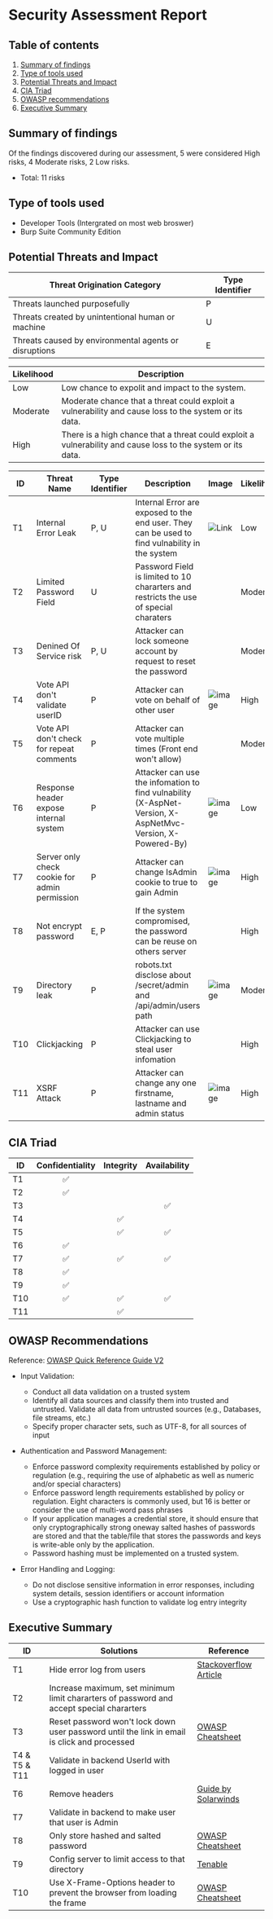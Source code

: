 # Security Assessment Report

## Table of contents
<ol>
  <li><a href="#summary-of-findings">Summary of findings</a></li>
  <li><a href="#type-of-tools-used">Type of tools used</a></li>
  <li><a href="#potential-threats-and-impact">Potential Threats and Impact</a></li>
  <li><a href="#cia-triad">CIA Triad</a></li>
  <li><a href="#owasp-recommendations">OWASP recommendations</a></li>
  <li><a href="#executive-summary">Executive Summary</a></li>
</ol>

## Summary of findings
Of the findings discovered during our assessment, 5 were considered High risks, 4 Moderate risks, 2 Low risks. 

- Total: 11 risks

## Type of tools used
- Developer Tools (Intergrated on most web broswer)
- Burp Suite Community Edition

## Potential Threats and Impact
| Threat Origination Category      | Type Identifier |
| ----------- | ----------- |
| Threats launched purposefully      | P       |
| Threats created by unintentional human or machine   | U        |
| Threats caused by environmental agents or disruptions | E |

| Likelihood | Description |
| ------------- | ----------- |
| Low | Low chance to expolit and impact to the system. |
| Moderate | Moderate chance that a threat could exploit a vulnerability and cause loss to the system or its data. |
| High | There is a high chance that a threat could exploit a vulnerability and cause loss to the system or its data. |

| ID | Threat Name | Type Identifier | Description |  Image  | Likelihood  | 
| ----------- | ----------- | ----------- | ----------- | ----------- | --------- | 
| T1 | Internal Error Leak | P, U | Internal Error are exposed to the end user. They can be used to find vulnability in the system | ![Link](https://i.imgur.com/iR6MFR8.png) | Low |
| T2 | Limited Password Field | U | Password Field is limited to 10 chararters and restricts the use of special charaters | | Moderate | 
| T3 | Denined Of Service risk | P, U | Attacker can lock someone account by request to reset the password | | Moderate | 
| T4 | Vote API don't validate userID | P | Attacker can vote on behalf of other user | ![image](https://i.imgur.com/RATfy5G.png) | High |  
| T5 | Vote API don't check for repeat comments | P | Attacker can vote multiple times (Front end won't allow) | | Moderate |
| T6 | Response header expose internal system | P | Attacker can use the infomation to find vulnability (X-AspNet-Version, X-AspNetMvc-Version, X-Powered-By) | ![image](https://i.imgur.com/onESMcg.png) | Low |
| T7 | Server only check cookie for admin permission | P | Attacker can change IsAdmin cookie to true to gain Admin | ![image](https://i.imgur.com/yUQ0bDu.png) | High |  
| T8 | Not encrypt password | E, P | If the system compromised, the password can be reuse on others server | | High | 
| T9 | Directory leak | P | robots.txt disclose about /secret/admin and /api/admin/users path | ![image](https://i.imgur.com/itQBOBz.png) | Moderate |
| T10 | Clickjacking | P | Attacker can use Clickjacking to steal user infomation  | | High |
| T11 | XSRF Attack | P | Attacker can change any one firstname, lastname and admin status | ![image](https://i.imgur.com/2lK6HQx.png) | High |


## CIA Triad
| ID | Confidentiality | Integrity | Availability |  
| ----------- | :-----------: | :-----------: | :-----------: | 
| T1 | :white_check_mark:  | | |
| T2 | :white_check_mark: | | |
| T3 | | | :white_check_mark: |
| T4 | | :white_check_mark: | |
| T5 | | :white_check_mark: | :white_check_mark: |
| T6 | :white_check_mark: | | |
| T7 | :white_check_mark: | :white_check_mark: | :white_check_mark: |
| T8 | :white_check_mark: | | |
| T9 | :white_check_mark: | | |
| T10 | :white_check_mark: | :white_check_mark: | :white_check_mark: |
| T11 | | :white_check_mark: | |

## OWASP Recommendations
Reference: [OWASP Quick Reference Guide V2](https://owasp.org/www-pdf-archive/OWASP_SCP_Quick_Reference_Guide_v2.pdf)

- Input Validation: 
    
    - Conduct all data validation on a trusted system
    - Identify all data sources and classify them into trusted and untrusted. Validate all data from untrusted sources (e.g., Databases, file streams, etc.)
    - Specify proper character sets, such as UTF-8, for all sources of input

- Authentication and Password Management:

    - Enforce password complexity requirements established by policy or regulation (e.g., requiring the use of alphabetic as well as numeric and/or special characters)
    -  Enforce password length requirements established by policy or regulation. Eight characters is commonly used, but 16 is better or consider the use of multi-word pass phrases
    - If your application manages a credential store, it should ensure that only cryptographically strong oneway salted hashes of passwords are stored and that the table/file that stores the passwords and keys is write-able only by the application. 
    - Password hashing must be implemented on a trusted system.

- Error Handling and Logging:

    - Do not disclose sensitive information in error responses, including system details, session identifiers or account information
    - Use a cryptographic hash function to validate log entry integrity

## Executive Summary

| ID | Solutions | Reference |
| -- | --------- | --------- |
| T1 |  Hide error log from users  | [Stackoverflow Article](https://stackoverflow.com/questions/8824581/how-to-disable-net-event-log-warnings/8825230#8825230) 
| T2 | Increase maximum, set minimum limit chararters of password and accept special chararters | | 
| T3 | Reset password won't lock down user password until the link in email is click and processed | [OWASP Cheatsheet](https://cheatsheetseries.owasp.org/cheatsheets/Forgot_Password_Cheat_Sheet.html) |
| T4 & T5 & T11 | Validate in backend UserId with logged in user |  |
| T6 | Remove headers | [Guide by Solarwinds](https://support.solarwinds.com/SuccessCenter/s/article/Disable-the-IIS-web-banner-and-other-IIS-headers-in-the-Orion-Platform?language=en_US)
| T7 | Validate in backend to make user that user is Admin | |
| T8 | Only store hashed and salted password | [OWASP Cheatsheet](https://cheatsheetseries.owasp.org/cheatsheets/Password_Storage_Cheat_Sheet.html)|
| T9 | Config server to limit access to that directory | [Tenable](https://www.tenable.com/plugins/nessus/10302)
| T10 | Use X-Frame-Options header to prevent the browser from loading the frame | [OWASP Cheatsheet](https://cheatsheetseries.owasp.org/cheatsheets/Clickjacking_Defense_Cheat_Sheet.html) |  
